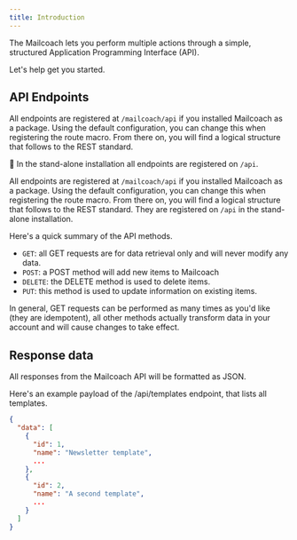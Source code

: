 ```yaml
---
title: Introduction
---
```


The Mailcoach lets you perform multiple actions through a simple, structured Application Programming Interface (API).

Let's help get you started.

## API Endpoints

All endpoints are registered at `/mailcoach/api` if you installed Mailcoach as a package.  Using the default configuration, you can change this when registering the route macro. From there on, you will find a logical structure that follows to the REST standard.

🚨 In the stand-alone installation all endpoints are registered on `/api`. 

All endpoints are registered at `/mailcoach/api` if you installed Mailcoach as a package.  Using the default configuration, you can change this when registering the route macro. From there on, you will find a logical structure that follows to the REST standard. They are registered on  `/api` in the stand-alone installation. 

Here's a quick summary of the API methods.

- `GET`: all GET requests are for data retrieval only and will never modify any data.
- `POST`: a POST method will add new items to Mailcoach
- `DELETE`: the DELETE method is used to delete items.
- `PUT`: this method is used to update information on existing items.

In general, GET requests can be performed as many times as you'd like (they are idempotent), all other methods actually transform data in your account and will cause changes to take effect.

## Response data

All responses from the Mailcoach API will be formatted as JSON.

Here's an example payload of the /api/templates endpoint, that lists all templates.

```json
{
  "data": [
    {
      "id": 1,
      "name": "Newsletter template",
      ...
    },
    {
      "id": 2,
      "name": "A second template",
      ...
    }
  ]
}
```
